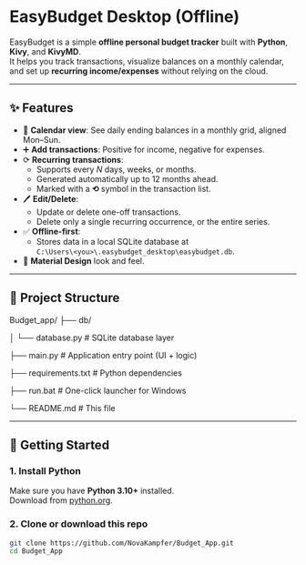 # EasyBudget Desktop (Offline)

EasyBudget is a simple **offline personal budget tracker** built with **Python**, **Kivy**, and **KivyMD**.  
It helps you track transactions, visualize balances on a monthly calendar, and set up **recurring income/expenses** without relying on the cloud.

---

## ✨ Features

- 📅 **Calendar view**: See daily ending balances in a monthly grid, aligned Mon–Sun.
- ➕ **Add transactions**: Positive for income, negative for expenses.
- ⟳ **Recurring transactions**:
  - Supports every _N_ days, weeks, or months.
  - Generated automatically up to 12 months ahead.
  - Marked with a **⟲** symbol in the transaction list.
- 🖊 **Edit/Delete**:
  - Update or delete one-off transactions.
  - Delete only a single recurring occurrence, or the entire series.
- ✅ **Offline-first**:
  - Stores data in a local SQLite database at  
    `C:\Users\<you>\.easybudget_desktop\easybudget.db`.
- 🎨 **Material Design** look and feel.

---

## 📂 Project Structure

Budget_app/
├── db/

│ └── database.py # SQLite database layer


├── main.py # Application entry point (UI + logic)

├── requirements.txt # Python dependencies

├── run.bat # One-click launcher for Windows

└── README.md # This file






---

## 🚀 Getting Started

### 1. Install Python
Make sure you have **Python 3.10+** installed.  
Download from [python.org](https://www.python.org/downloads/).

### 2. Clone or download this repo
```bash
git clone https://github.com/NovaKampfer/Budget_App.git
cd Budget_App

